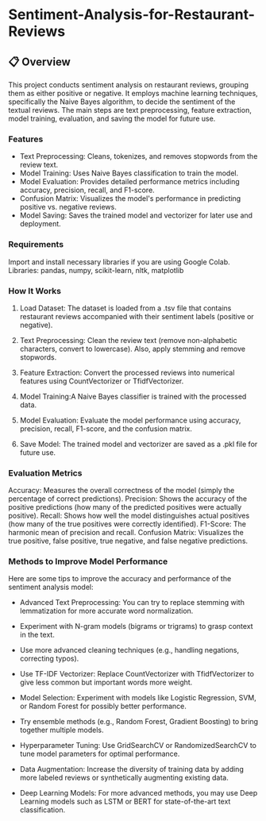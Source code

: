 # Sentiment-Analysis-for-Restaurant-Reviews

## 📋 Overview

This project conducts sentiment analysis on restaurant reviews, grouping them as either positive or negative. It employs machine learning techniques, specifically the Naive Bayes algorithm, to decide the sentiment of the textual reviews. The main steps are text preprocessing, feature extraction, model training, evaluation, and saving the model for future use.

### Features

- Text Preprocessing: Cleans, tokenizes, and removes stopwords from the review text.
- Model Training: Uses Naive Bayes classification to train the model.
- Model Evaluation: Provides detailed performance metrics including accuracy, precision, recall, and F1-score.
- Confusion Matrix: Visualizes the model's performance in predicting positive vs. negative reviews.
- Model Saving: Saves the trained model and vectorizer for later use and deployment.

### Requirements

Import and install necessary libraries if you are using Google Colab.
Libraries: pandas, numpy, scikit-learn, nltk, matplotlib

### How It Works

1. Load Dataset: The dataset is loaded from a .tsv file that contains restaurant reviews accompanied with their sentiment labels (positive or negative).

2. Text Preprocessing: Clean the review text (remove non-alphabetic characters, convert to lowercase). Also, apply stemming and remove stopwords.

3. Feature Extraction: Convert the processed reviews into numerical features using CountVectorizer or TfidfVectorizer.

4. Model Training:A Naive Bayes classifier is trained with the processed data.

5. Model Evaluation: Evaluate the model performance using accuracy, precision, recall, F1-score, and the confusion matrix.

6. Save Model: The trained model and vectorizer are saved as a .pkl file for future use.

### Evaluation Metrics

Accuracy: Measures the overall correctness of the model (simply the percentage of correct predictions).
Precision: Shows the accuracy of the positive predictions (how many of the predicted positives were actually positive).
Recall: Shows how well the model distinguishes actual positives (how many of the true positives were correctly identified).
F1-Score: The harmonic mean of precision and recall.
Confusion Matrix: Visualizes the true positive, false positive, true negative, and false negative predictions.

### Methods to Improve Model Performance

Here are some tips to improve the accuracy and performance of the sentiment analysis model:

- Advanced Text Preprocessing:
You can try to replace stemming with lemmatization for more accurate word normalization.

- Experiment with N-gram models (bigrams or trigrams) to grasp context in the text.
- Use more advanced cleaning techniques (e.g., handling negations, correcting typos).
- Use TF-IDF Vectorizer:
Replace CountVectorizer with TfidfVectorizer to give less common but important words more weight.
- Model Selection:
Experiment with models like Logistic Regression, SVM, or Random Forest for possibly better performance.
- Try ensemble methods (e.g., Random Forest, Gradient Boosting) to bring together multiple models.
- Hyperparameter Tuning:
Use GridSearchCV or RandomizedSearchCV to tune model parameters for optimal performance.
- Data Augmentation:
Increase the diversity of training data by adding more labeled reviews or synthetically augmenting existing data.
- Deep Learning Models:
For more advanced methods, you may use Deep Learning models such as LSTM or BERT for state-of-the-art text classification.




